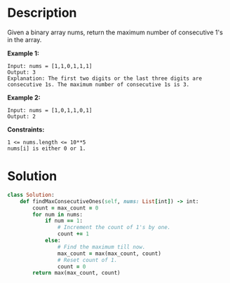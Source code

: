 # Description
Given a binary array nums, return the maximum number of consecutive 1's in the array.

**Example 1:**
```
Input: nums = [1,1,0,1,1,1]
Output: 3
Explanation: The first two digits or the last three digits are consecutive 1s. The maximum number of consecutive 1s is 3.
```
**Example 2:**
```
Input: nums = [1,0,1,1,0,1]
Output: 2
```
**Constraints:**
```
1 <= nums.length <= 10**5
nums[i] is either 0 or 1.
```
# Solution
```ruby
class Solution:
    def findMaxConsecutiveOnes(self, nums: List[int]) -> int:
        count = max_count = 0
        for num in nums:
            if num == 1:
                # Increment the count of 1's by one.
                count += 1
            else:
                # Find the maximum till now.
                max_count = max(max_count, count)
                # Reset count of 1.
                count = 0
        return max(max_count, count)
```
